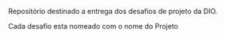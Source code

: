 Repositório destinado a entrega dos desafios de projeto da DIO.

Cada desafio esta nomeado com o nome do Projeto
